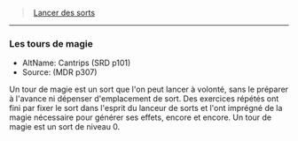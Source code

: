 ﻿---
!GenericItem
Id: spellcasting_hd.md#les-tours-de-magie
ParentLink: spellcasting_hd.md#lancer-des-sorts
Name: Les tours de magie
ParentName: Lancer des sorts
NameLevel: 3
AltName: Cantrips (SRD p101)
Source: (MDR p307)
Attributes:
  Name: Les tours de magie
  Markdown: >+
    ### <!--Name-->Les tours de magie<!--/Name-->


    - AltName: <!--AltName-->Cantrips (SRD p101)<!--/AltName-->

    - Source: <!--Source-->(MDR p307)<!--/Source-->


    Un tour de magie est un sort que l'on peut lancer à volonté, sans le préparer à l'avance ni dépenser d'emplacement de sort. Des exercices répétés ont fini par fixer le sort dans l'esprit du lanceur de sorts et l'ont imprégné de la magie nécessaire pour générer ses effets, encore et encore. Un tour de magie est un sort de niveau 0.

  AltName: Cantrips (SRD p101)
  Source: (MDR p307)
AttributesDictionary: >+
  Name: Les tours de magie

  Markdown: >+

    ### <!--Name-->Les tours de magie<!--/Name-->





    - AltName: <!--AltName-->Cantrips (SRD p101)<!--/AltName-->



    - Source: <!--Source-->(MDR p307)<!--/Source-->





    Un tour de magie est un sort que l'on peut lancer à volonté, sans le préparer à l'avance ni dépenser d'emplacement de sort. Des exercices répétés ont fini par fixer le sort dans l'esprit du lanceur de sorts et l'ont imprégné de la magie nécessaire pour générer ses effets, encore et encore. Un tour de magie est un sort de niveau 0.



  AltName: Cantrips (SRD p101)

  Source: (MDR p307)

---
> [Lancer des sorts](hd_spellcasting.md)

---

### Les tours de magie

- AltName: Cantrips (SRD p101)
- Source: (MDR p307)

Un tour de magie est un sort que l'on peut lancer à volonté, sans le préparer à l'avance ni dépenser d'emplacement de sort. Des exercices répétés ont fini par fixer le sort dans l'esprit du lanceur de sorts et l'ont imprégné de la magie nécessaire pour générer ses effets, encore et encore. Un tour de magie est un sort de niveau 0.

